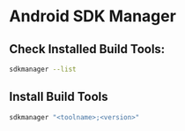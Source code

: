 # Android SDK Manager

## Check Installed Build Tools:
```bash
sdkmanager --list
```

## Install Build Tools
```bash
sdkmanager "<toolname>;<version>"
```
